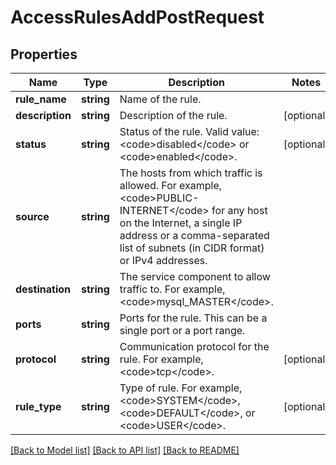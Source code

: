 # AccessRulesAddPostRequest

## Properties
Name | Type | Description | Notes
------------ | ------------- | ------------- | -------------
**rule_name** | **string** | Name of the rule. | 
**description** | **string** | Description of the rule. | [optional] 
**status** | **string** | Status of the rule. Valid value: &lt;code&gt;disabled&lt;/code&gt; or &lt;code&gt;enabled&lt;/code&gt;. | [optional] 
**source** | **string** | The hosts from which traffic is allowed. For example, &lt;code&gt;PUBLIC-INTERNET&lt;/code&gt; for any host on the Internet, a single IP address or a comma-separated list of subnets (in CIDR format) or IPv4 addresses. | 
**destination** | **string** | The service component to allow traffic to. For example, &lt;code&gt;mysql_MASTER&lt;/code&gt;. | 
**ports** | **string** | Ports for the rule. This can be a single port or a port range. | 
**protocol** | **string** | Communication protocol for the rule. For example, &lt;code&gt;tcp&lt;/code&gt;. | [optional] 
**rule_type** | **string** | Type of rule. For example, &lt;code&gt;SYSTEM&lt;/code&gt;, &lt;code&gt;DEFAULT&lt;/code&gt;, or &lt;code&gt;USER&lt;/code&gt;. | [optional] 

[[Back to Model list]](../README.md#documentation-for-models) [[Back to API list]](../README.md#documentation-for-api-endpoints) [[Back to README]](../README.md)


